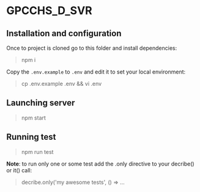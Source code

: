 # GPCCHS_D_SVR

## Installation and configuration

Once to project is cloned go to this folder and install dependencies:

> npm i

Copy the ``.env.example`` to ``.env`` and edit it to set your local environment:
 
> cp .env.example .env && vi .env

## Launching server

> npm start

## Running test

> npm run test

**Note**: to run only one or some test add the .only directive to your decribe() or it() call:

> decribe.only('my awesome tests', () => ...
